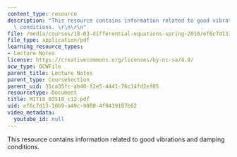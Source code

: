 ```yaml
---
content_type: resource
description: "This resource contains information related to good vibrations and damping\
  \ conditions. \r\n\r\n"
file: /media/courses/18-03-differential-equations-spring-2010/ef6c7d1310b9a49c90804f9419187b62_MIT18_03S10_c12.pdf
file_type: application/pdf
learning_resource_types:
- Lecture Notes
license: https://creativecommons.org/licenses/by-nc-sa/4.0/
ocw_type: OCWFile
parent_title: Lecture Notes
parent_type: CourseSection
parent_uid: 31ca35fc-ab40-f2e5-4441-76c14fd2ef05
resourcetype: Document
title: MIT18_03S10_c12.pdf
uid: ef6c7d13-10b9-a49c-9080-4f9419187b62
video_metadata:
  youtube_id: null
---
```

This resource contains information related to good vibrations and damping conditions. 

